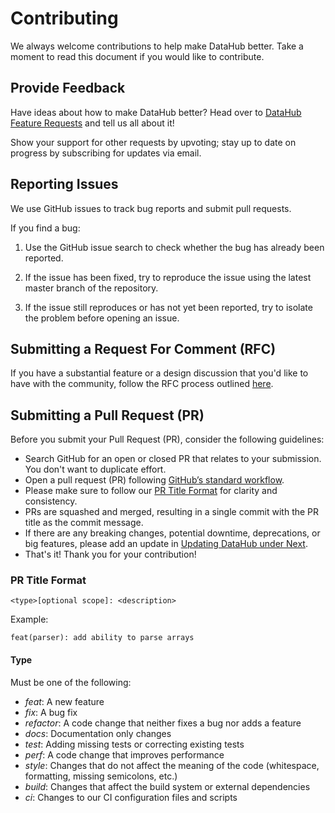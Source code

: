 # Contributing

We always welcome contributions to help make DataHub better. Take a moment to read this document if you would like to contribute.

## Provide Feedback

Have ideas about how to make DataHub better? Head over to [DataHub Feature Requests](https://feature-requests.datahubproject.io/) and tell us all about it!

Show your support for other requests by upvoting; stay up to date on progress by subscribing for updates via email.

## Reporting Issues

We use GitHub issues to track bug reports and submit pull requests.

If you find a bug:

1. Use the GitHub issue search to check whether the bug has already been reported.

1. If the issue has been fixed, try to reproduce the issue using the latest master branch of the repository.

1. If the issue still reproduces or has not yet been reported, try to isolate the problem before opening an issue.

## Submitting a Request For Comment (RFC)

If you have a substantial feature or a design discussion that you'd like to have with the community, follow the RFC process outlined [here](./rfc.md).

## Submitting a Pull Request (PR)

Before you submit your Pull Request (PR), consider the following guidelines:

- Search GitHub for an open or closed PR that relates to your submission. You don't want to duplicate effort.
- Open a pull request (PR) following [GitHub’s standard workflow](https://help.github.com/en/github/collaborating-with-issues-and-pull-requests/creating-a-pull-request-from-a-fork).
- Please make sure to follow our [PR Title Format](#pr-title-format) for clarity and consistency.
- PRs are squashed and merged, resulting in a single commit with the PR title as the commit message.
- If there are any breaking changes, potential downtime, deprecations, or big features, please add an update in [Updating DataHub under Next](how/updating-datahub.md).
- That's it! Thank you for your contribution!

### PR Title Format
```
<type>[optional scope]: <description>
```
Example:
```
feat(parser): add ability to parse arrays
```
#### Type

Must be one of the following:

- _feat_: A new feature
- _fix_: A bug fix
- _refactor_: A code change that neither fixes a bug nor adds a feature
- _docs_: Documentation only changes
- _test_: Adding missing tests or correcting existing tests
- _perf_: A code change that improves performance
- _style_: Changes that do not affect the meaning of the code (whitespace, formatting, missing semicolons, etc.)
- _build_: Changes that affect the build system or external dependencies
- _ci_: Changes to our CI configuration files and scripts
